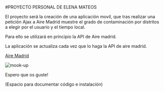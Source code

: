 #PROYECTO PERSONAL DE ELENA MATEOS

El proyecto será la creación de una aplicación movil, que tras realizar una petición Ajax a Aire Madrid muestre el grado de contaminación por distritos a elegir por el usuario y el tiempo local.

Para ello se utilizará en principio la API de Aire madrid.

La aplicación se actualiza cada vez que lo haga la API de aire madrid.

[Aire Madrid](http://airemadrid.herokuapp.com/)

![mook-up](/home/elenaml/Escritorio/Master-en-programacion-de-aplicaciones-con-JavaScript-y-Node.js_ed1/elenaMateos/proyecto-personal/images/mook-up.jpg)

Espero que os guste!


(Espacio para documentar código e instalación)
